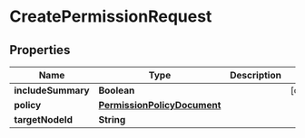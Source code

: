 
# CreatePermissionRequest

## Properties
Name | Type | Description | Notes
------------ | ------------- | ------------- | -------------
**includeSummary** | **Boolean** |  |  [optional]
**policy** | [**PermissionPolicyDocument**](PermissionPolicyDocument.md) |  | 
**targetNodeId** | **String** |  | 



